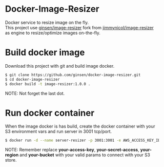 # Docker-Image-Resizer
Docker service to resize image on the fly.<br>
This project use [ginsen/image-resizer](https://github.com/ginsen/image-resizer.git) fork from [jimmynicol/image-resizer](https://github.com/jimmynicol/image-resizer) as engine to resize/optimize
images on-the-fly.

# Build docker image

Download this project with git and build image docker.

```bash
$ git clone https://github.com/ginsen/docker-image-resizer.git
$ cd docker-image-resizer
$ docker build -t image-resizer:1.0.0 .
```

NOTE: Not forget the last dot.

# Run docker container

When the image docker is has build, create the docker container with your S3 environment vars and run server in 3001 tcp/port.

```bash
$ docker run -d --name server-resizer -p 3001:3001 -e AWS_ACCESS_KEY_ID={your-access-key} -e AWS_SECRET_ACCESS_KEY={your-secret-access} -e AWS_REGION={your-region} -e S3_BUCKET={your-bucket} image-resize:1.0.0
```

NOTE: Remember replace **your-access-key**, **your-secret-access**, **your-region** and **your-bucket** with your valid
params to connect with your S3 store.
